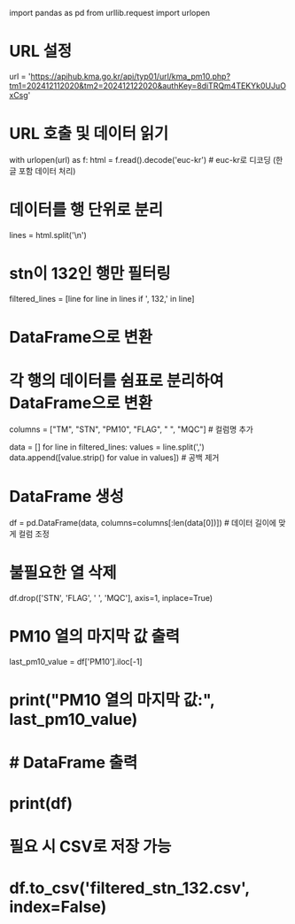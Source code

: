 import pandas as pd
from urllib.request import urlopen

# URL 설정
url = 'https://apihub.kma.go.kr/api/typ01/url/kma_pm10.php?tm1=202412112020&tm2=202412122020&authKey=8diTRQm4TEKYk0UJuOxCsg'

# URL 호출 및 데이터 읽기
with urlopen(url) as f:
    html = f.read().decode('euc-kr')  # euc-kr로 디코딩 (한글 포함 데이터 처리)

# 데이터를 행 단위로 분리
lines = html.split('\n')

# stn이 132인 행만 필터링
filtered_lines = [line for line in lines if ',   132,' in line]

# DataFrame으로 변환
# 각 행의 데이터를 쉼표로 분리하여 DataFrame으로 변환
columns = ["TM", "STN", "PM10", "FLAG", " ", "MQC"]  # 컬럼명 추가

data = []
for line in filtered_lines:
    values = line.split(',')
    data.append([value.strip() for value in values])  # 공백 제거

# DataFrame 생성
df = pd.DataFrame(data, columns=columns[:len(data[0])])  # 데이터 길이에 맞게 컬럼 조정

# 불필요한 열 삭제
df.drop(['STN', 'FLAG', ' ', 'MQC'], axis=1, inplace=True)

# PM10 열의 마지막 값 출력
last_pm10_value = df['PM10'].iloc[-1]
# print("PM10 열의 마지막 값:", last_pm10_value)

# # DataFrame 출력
# print(df)

# 필요 시 CSV로 저장 가능
# df.to_csv('filtered_stn_132.csv', index=False)

